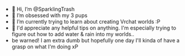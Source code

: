 - 👋 Hi, I’m @SparklingTrash
- 👀 I’m obsessed with my 3 pups 
- 🌱 I’m currently trying to learn about creating Vrchat worlds :P
- 💞️ I'd appreciate any helpful tips on anything. I'm especially trying to figure out how to add water & rain into my worlds.. 
- be warned! I am extra dumb but hopefully one day I'll kinda of have a grasp on what I'm doing xP

